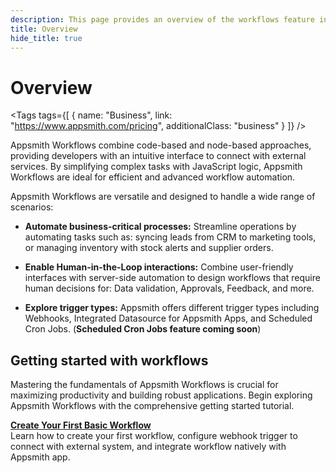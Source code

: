 ```yaml
---
description: This page provides an overview of the workflows feature in Appsmith, detailing its key components and functionality.
title: Overview
hide_title: true
---
```

<!-- vale off -->

<div className="tag-wrapper">
 <h1>Overview </h1>

<Tags
tags={[
{ name: "Business", link: "https://www.appsmith.com/pricing", additionalClass: "business" }
]}
/>

</div>

<!-- vale on -->


Appsmith Workflows combine code-based and node-based approaches, providing developers with an intuitive interface to connect with external services. By simplifying complex tasks with JavaScript logic, Appsmith Workflows are ideal for efficient and advanced workflow automation.

Appsmith Workflows are versatile and designed to handle a wide range of scenarios:

  * **Automate business-critical processes:** Streamline operations by automating tasks such as: syncing leads from CRM to marketing tools, or managing inventory with stock alerts and supplier orders.

  * **Enable Human-in-the-Loop interactions:** Combine user-friendly interfaces with server-side automation to design workflows that require human decisions for: Data validation, Approvals, Feedback, and more.

  * **Explore trigger types:** Appsmith offers different trigger types including Webhooks, Integrated Datasource for Appsmith Apps, and Scheduled Cron Jobs. (**Scheduled Cron Jobs feature coming soon**)

## Getting started with workflows

Mastering the fundamentals of Appsmith Workflows is crucial for maximizing productivity and building robust applications. Begin exploring Appsmith Workflows with the comprehensive getting started tutorial. 

<div className="containerGridSampleApp">
   <div className="containerColumnSampleApp columnGrid column-one">
    <div className="containerCol">
      </div> 
      <b><a href="/workflows/tutorials/create-workflow">Create Your First Basic Workflow</a></b>
      <div className="containerDescription">
        Learn how to create your first workflow, configure webhook trigger to connect with external system, and integrate workflow natively with Appsmith app.
      </div>
   </div>
   <div className="columnGrid column-two" style={{margin: "10px"}}>
   </div>
</div>